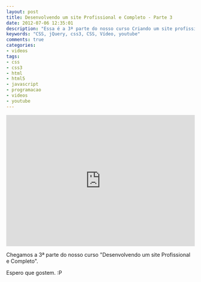 ```yaml
---
layout: post
title: Desenvolvendo um site Profissional e Completo - Parte 3
date: 2012-07-06 12:35:01
description: "Essa é a 3ª parte do nosso curso Criando um site profissional e completo"
keywords: "CSS, jQuery, css3, CSS, Vídeo, youtube"
comments: true
categories:
- videos
tags:
- css
- css3
- html
- html5
- javascript
- programacao
- videos
- youtube
---
```


<div class="video-responsive">
  <iframe src="http://www.youtube.com/embed/nJGmouulKxU" frameborder="0" width="100%" height="350"></iframe>
</div>

Chegamos a 3ª parte do nosso curso "Desenvolvendo um site Profissional e Completo".

Espero que gostem. :P
